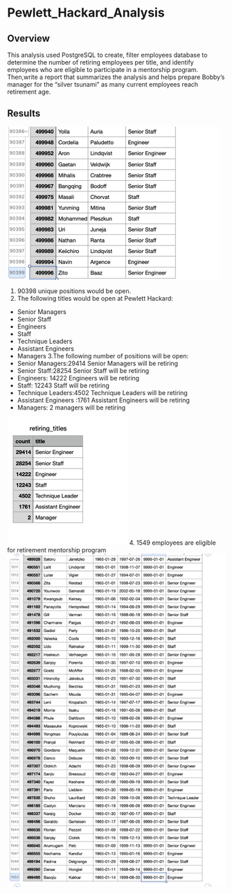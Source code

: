 # Pewlett_Hackard_Analysis
## Overview
This analysis used PostgreSQL to create, filter employees database to determine the number of retiring employees per title, and identify employees who are eligible to participate in a mentorship program. Then,write a report that summarizes the analysis and helps prepare Bobby’s manager for the “silver tsunami” as many current employees reach retirement age.
## Results
![unique_title2.png](unique_title2.png)
1. 90398 unique positions would be open.
2. The following titles would be open at Pewlett Hackard:
  - Senior Managers
  - Senior Staff
  - Engineers
  - Staff
  - Technique Leaders
  - Assistant Engineers
  - Managers
3.The following number of positions will be open:
  - Senior Managers:29414 Senior Managers will be retiring
  - Senior Staff:28254 Senior Staff will be retiring
  - Engineers: 14222 Engineers will be retiring
  - Staff: 12243 Staff will be retiring
  - Technique Leaders:4502 Technique Leaders will be retiring
  - Assistant Engineers :1761 Assistant Engineers will be retiring
  - Managers: 2 managers will be retiring
  
![retiring_titles.png](retiring_titles.png)
4. 1549 employees are eligible for retirement mentorship program 
![mentorship_eligibility.png](mentorship_eligibility.png)
